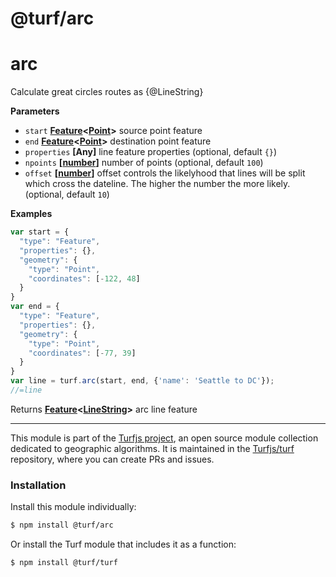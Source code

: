 # @turf/arc

# arc

Calculate great circles routes as {@LineString}

**Parameters**

-   `start` **[Feature](http://geojson.org/geojson-spec.html#feature-objects)&lt;[Point](http://geojson.org/geojson-spec.html#point)>** source point feature
-   `end` **[Feature](http://geojson.org/geojson-spec.html#feature-objects)&lt;[Point](http://geojson.org/geojson-spec.html#point)>** destination point feature
-   `properties` **\[Any]** line feature properties (optional, default `{}`)
-   `npoints` **\[[number](https://developer.mozilla.org/en-US/docs/Web/JavaScript/Reference/Global_Objects/Number)]** number of points (optional, default `100`)
-   `offset` **\[[number](https://developer.mozilla.org/en-US/docs/Web/JavaScript/Reference/Global_Objects/Number)]** offset controls the likelyhood that lines will
    be split which cross the dateline. The higher the number the more likely. (optional, default `10`)

**Examples**

```javascript
var start = {
  "type": "Feature",
  "properties": {},
  "geometry": {
    "type": "Point",
    "coordinates": [-122, 48]
  }
}
var end = {
  "type": "Feature",
  "properties": {},
  "geometry": {
    "type": "Point",
    "coordinates": [-77, 39]
  }
}
var line = turf.arc(start, end, {'name': 'Seattle to DC'});
//=line
```

Returns **[Feature](http://geojson.org/geojson-spec.html#feature-objects)&lt;[LineString](http://geojson.org/geojson-spec.html#linestring)>** arc line feature

<!-- This file is automatically generated. Please don't edit it directly:
if you find an error, edit the source file (likely index.js), and re-run
./scripts/generate-readmes in the turf project. -->

---

This module is part of the [Turfjs project](http://turfjs.org/), an open source
module collection dedicated to geographic algorithms. It is maintained in the
[Turfjs/turf](https://github.com/Turfjs/turf) repository, where you can create
PRs and issues.

### Installation

Install this module individually:

```sh
$ npm install @turf/arc
```

Or install the Turf module that includes it as a function:

```sh
$ npm install @turf/turf
```
